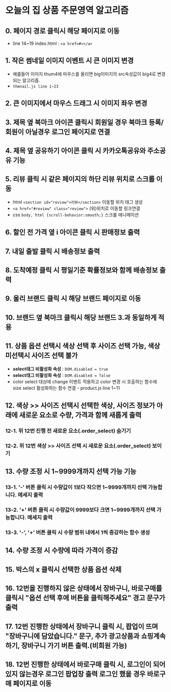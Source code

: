 # 오늘의 집 상품 주문영역 알고리즘
## 0. 페이지 경로 클릭시 해당 페이지로 이동
* line 14~19 index.html : `<a href=#></a>`
## 1. 작은 썸네일 이미지 이벤트 시 큰 이미지 변경
* 예를들어 이미지 thum4에 마우스를 올리면 big이미지의 src속성값이 big4로 변경되는 알고리즘.
* `thmnail.js line 1~23`
## 2. 큰 이미지에서 마우스 드래그 시 이미지 좌우 변경
## 3. 제목 옆 북마크 아이콘 클릭시 회원일 경우 북마크 등록/ 회원이 아닐경우 로그인 페이지로 연결
## 4. 제목 옆 공유하기 아이콘 클릭 시 카카오톡공유와 주소공유 기능
## 5. 리뷰 클릭 시 같은 페이지의 하단 리뷰 위치로 스크롤 이동
* html `<section id="review">리뷰</section>` 이동할 위치 태그 생성
* `<a href="#review" class="review">` (위)위치로 이동할 링크연결
* css `body, html {scroll-behavior:smooth;}` 스크롤 애니메이션
## 6. 할인 전 가격 옆 i 아이콘 클릭 시 판매정보 출력
## 7. 내일 출발 클릭 시 배송정보 출력
## 8. 도착예정 클릭 시 평일기준 확률정보와 함께 배송정보 출력
## 9. 울리 브랜드 클릭 시 해당 브랜드 페이지로 이동
## 10. 브랜드 옆 북마크 클릭시 해당 브랜드 3.과 동일하게 적용
## 11. 상품 옵션 선택시 색상 선택 후 사이즈 선택 가능, 색상 미선택시 사이즈 선택 불가
*  **select태그 비활성화 속성** : `DOM.disabled = true`
*  **select태그 비활성화 속성** : `DOM.disabled = false`
* color select 대상에 change 이벤트 적용하고 color 변경 시 호출하는 함수에 size select 활성화하는 함수 연결 - product.js line 1~11
## 12. 색상 >> 사이즈 선택시 선택한 색상, 사이즈 정보가 아래에 새로운 요소로 수량, 가격과 함께 새롭게 출력
### 12-1. 위 12번 진행 전 새로운 요소(.order_select) 숨기기
### 12-2. 위 12번 색상 >> 사이즈 선택 시 새로운 요소(.order_select) 보이기
## 13. 수량 조정 시 1~9999개까지 선택 가능 기능
### 13-1. '-' 버튼 클릭 시 수량값이 1보다 작으면 1~9999개까지 선택 가능합니다. 메세지 출력
### 13-2. '+' 버튼 클릭 시 수량값이 9999보다 크면 1~9999개까지 선택 가능합니다. 메세지 출력
### 13-3. '-', '+' 버튼 클릭 시 수량 범위 내에서 1씩 증감하는 함수 생성
## 14. 수량 조정 시 수량에 따라 가격이 증감
## 15. 박스의 x 클릭시 선택한 상품 옵션 삭제
## 16. 12번을 진행하지 않은 상태에서 장바구니, 바로구매를 클릭시 "옵션 선택 후에 버튼을 클릭해주세요" 경고 문구가 출력
## 17. 12번 진행한 상태에서 장바구니 클릭 시, 팝업이 뜨며 "장바구니에 담았습니다." 문구, 추가 광고상품과 쇼핑계속하기, 장바구니 가기 버튼 출력.(비회원 가능)
## 18. 12번 진행한 상태에서 바로구매 클릭 시, 로그인이 되어있지 않는경우 로그인 팝업창 출력 로그인 했을 경우 바로구매 페이지로 이동
